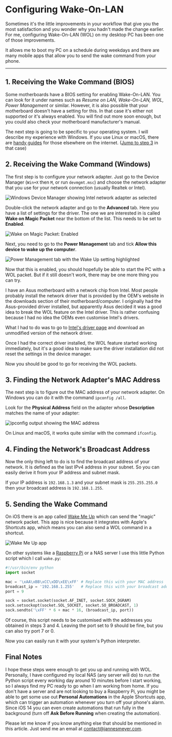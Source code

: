 # Configuring Wake-On-LAN

Sometimes it's the little improvements in your workflow that give you the most satisfaction and you wonder why you hadn't made the change earlier. For me, configuring Wake-On-LAN (WOL) on my desktop PC has been one of those improvements.

It allows me to boot my PC on a schedule during weekdays and there are many mobile apps that allow you to send the wake command from your phone.

- - -


## 1. Receiving the Wake Command (BIOS)

Some motherboards have a BIOS setting for enabling Wake-On-LAN. You can look for it under names such as *Resume on LAN, Wake-On-LAN, WOL, Power Management* or similar. However, it is also possible that your motherboard doesn't have a setting for this. In that case it's either not supported or it's always enabled. You will find out more soon enough, but you could also check your motherboard manufacturer's manual.

The next step is going to be specific to your operating system. I will describe my experience with Windows. If you use Linux or macOS, there are [handy guides](https://www.lifewire.com/wake-on-lan-4149800) for those elsewhere on the internet. ([Jump to step 3](#3-finding-the-network-adapters-mac-address) in that case)

## 2. Receiving the Wake Command (Windows)

The first step is to configure your network adapter. Just go to the Device Manager (`Win+X` then `M`, or run `devmgmt.msc`) and choose the network adapter that you use for your network connection (usually Realtek or Intel).

![Windows Device Manager showing Intel network adapter as selected](/images/blog/wol/devmgmt.png)

Double-click the network adapter and go to the **Advanced** tab. Here you have a list of settings for the driver. The one we are interested in is called **Wake on Magic Packet** near the bottom of the list. This needs to be set to **Enabled**.

![Wake on Magic Packet: Enabled](/images/blog/wol/womp.png)

Next, you need to go to the **Power Management** tab and tick **Allow this device to wake up the computer**.

![Power Management tab with the Wake Up setting highlighted](/images/blog/wol/wakecomputer.png)

Now that this is enabled, you should hopefully be able to start the PC with a WOL packet. But if it still doesn't work, there may be one more thing you can try.

I have an Asus motherboard with a network chip from Intel. Most people probably install the network driver that is provided by the OEM's website in the downloads section of their motherboard/computer. I originally had the Asus-provided driver installed, but apparently Asus decided it was a good idea to break the WOL feature on the Intel driver. This is rather confusing because I had no idea the OEMs even customise Intel's drivers.

What I had to do was to go to [Intel's driver page](https://downloadcenter.intel.com/product/36773/Ethernet-Products) and download an unmodified version of the network driver.

Once I had the correct driver installed, the WOL feature started working immediately, but it's a good idea to make sure the driver installation did not reset the settings in the device manager.

Now you should be good to go for receiving the WOL packets.


## 3. Finding the Network Adapter's MAC Address

The next step is to figure out the MAC address of your network adapter. On Windows you can do it with the command `ipconfig /all`.

Look for the **Physical Address** field on the adapter whose **Description** matches the name of your adapter:

![ipconfig output showing the MAC address](/images/blog/wol/ipconfig.png)

On Linux and macOS, it works quite similar with the command `ifconfig`.


## 4. Finding the Network's Broadcast Address

Now the only thing left to do is to find the broadcast address of your network. It is defined as the last IPv4 address in your subnet. So you can easily derive it from your IP address and subnet mask.

If your IP address is `192.168.1.3` and your subnet mask is `255.255.255.0` then your broadcast address is `192.168.1.255`.


## 5. Sending the Wake Command

On iOS there is an app called [Wake Me Up](https://apps.apple.com/app/wake-me-up-wake-on-lan/id1465416032) which can send the "magic" network packet. This app is nice because it integrates with Apple's Shortcuts app, which means you can also send a WOL command in a shortcut.

![Wake Me Up app](/images/blog/wol/wakemeup.png)

On other systems like a [Raspberry Pi](https://www.raspberrypi.org/) or a NAS server I use this little Python script which I call `wake.py`:

~~~python
#!/usr/bin/env python
import socket

mac = '\xAA\xBB\xCC\xDD\xEE\xFF' # Replace this with your MAC address
broadcast_ip = '192.168.1.255'   # Replace this with your broadcast address
port = 9

sock = socket.socket(socket.AF_INET, socket.SOCK_DGRAM)
sock.setsockopt(socket.SOL_SOCKET, socket.SO_BROADCAST, 1)
sock.sendto('\xFF' * 6 + mac * 16, (broadcast_ip, port))
~~~

Of course, this script needs to be customised with the addresses you obtained in steps 3 and 4. Leaving the port set to 9 should be fine, but you can also try port 7 or 0.

Now you can easily run it with your system's Python interpreter.

## Final Notes

I hope these steps were enough to get you up and running with WOL. Personally, I have configured my local NAS (any server will do) to run the Python script every working day around 10 minutes before I start working, so I always find my PC ready to go when I am working from home. If you don't have a server and are not looking to buy a Raspberry Pi, you might be able to get some use out **Personal Automations** in the Apple Shortcuts app, which can trigger an automation whenever you turn off your phone's alarm. Since iOS 14 you can even create automations that run fully in the background (turn off **Ask Before Running** when creating the automation).

Please let me know if you know anything else that should be mentioned in this article. Just send me an email at [contact@jannesmeyer.com](mailto:contact@jannesmeyer.com).
